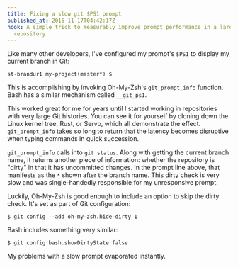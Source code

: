 ```yaml
---
title: Fixing a slow git $PS1 prompt
published_at: 2016-11-17T04:42:17Z
hook: A simple trick to measurably improve prompt performance in a large Git
  repository.
---
```


Like many other developers, I've configured my prompt's `$PS1` to display my
current branch in Git:

    st-brandur1 my-project(master*) $

This is accomplishing by invoking Oh-My-Zsh's `git_prompt_info` function. Bash
has a similar mechanism called `__git_ps1`.

This worked great for me for years until I started working in repositories with
very large Git histories. You can see it for yourself by cloning down the Linux
kernel tree, Rust, or Servo, which all demonstrate the effect.
`git_prompt_info` takes so long to return that the latency becomes disruptive
when typing commands in quick succession.

`git_prompt_info` calls into `git status`. Along with getting the current
branch name, it returns another piece of information: whether the repository is
"dirty" in that it has uncommitted changes. In the prompt line above, that
manifests as the `*` shown after the branch name. This dirty check is very slow
and was single-handedly responsible for my unresponsive prompt.

Luckily, Oh-My-Zsh is good enough to include an option to skip the dirty check.
It's set as part of Git configuration:

    $ git config --add oh-my-zsh.hide-dirty 1

Bash includes something very similar:

    $ git config bash.showDirtyState false

My problems with a slow prompt evaporated instantly.
